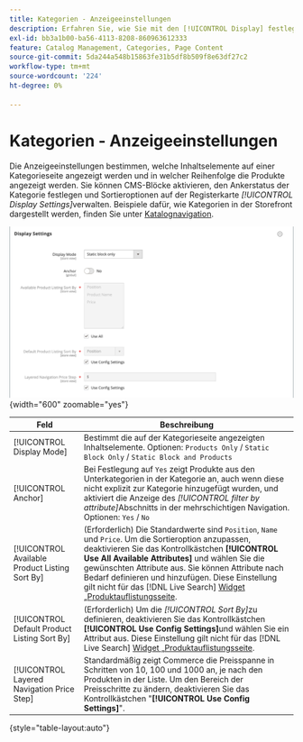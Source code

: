 ```yaml
---
title: Kategorien - Anzeigeeinstellungen
description: Erfahren Sie, wie Sie mit den [!UICONTROL Display] festlegen können, welche Inhaltselemente auf einer Kategorieseite angezeigt werden und in welcher Reihenfolge die Produkte angezeigt werden.
exl-id: bb3a1b00-ba56-4113-8208-860963612333
feature: Catalog Management, Categories, Page Content
source-git-commit: 5da244a548b15863fe31b5df8b509f8e63df27c2
workflow-type: tm+mt
source-wordcount: '224'
ht-degree: 0%

---
```


# Kategorien - Anzeigeeinstellungen

Die Anzeigeeinstellungen bestimmen, welche Inhaltselemente auf einer Kategorieseite angezeigt werden und in welcher Reihenfolge die Produkte angezeigt werden. Sie können CMS-Blöcke aktivieren, den Ankerstatus der Kategorie festlegen und Sortieroptionen auf der Registerkarte _[!UICONTROL Display Settings]_&#x200B;verwalten. Beispiele dafür, wie Kategorien in der Storefront dargestellt werden, finden Sie unter [Katalognavigation](navigation.md).

![Anzeigeeinstellungen für Kategorien](./assets/category-display-settings.png){width="600" zoomable="yes"}

| Feld | Beschreibung |
|--- |--- |
| [!UICONTROL Display Mode] | Bestimmt die auf der Kategorieseite angezeigten Inhaltselemente. Optionen: `Products Only` / `Static Block Only` / `Static Block and Products` |
| [!UICONTROL Anchor] | Bei Festlegung auf `Yes` zeigt Produkte aus den Unterkategorien in der Kategorie an, auch wenn diese nicht explizit zur Kategorie hinzugefügt wurden, und aktiviert die Anzeige des _[!UICONTROL filter by attribute]_&#x200B;Abschnitts in der mehrschichtigen Navigation. Optionen: `Yes` / `No` |
| [!UICONTROL Available Product Listing Sort By] | (Erforderlich) Die Standardwerte sind `Position`, `Name` und `Price`. Um die Sortieroption anzupassen, deaktivieren Sie das Kontrollkästchen **[!UICONTROL Use All Available Attributes]** und wählen Sie die gewünschten Attribute aus. Sie können Attribute nach Bedarf definieren und hinzufügen. Diese Einstellung gilt nicht für das [!DNL Live Search] [Widget „Produktauflistungsseite](https://experienceleague.adobe.com/en/docs/commerce/live-search/live-search-storefront/plp-styling). |
| [!UICONTROL Default Product Listing Sort By] | (Erforderlich) Um die _[!UICONTROL Sort By]_&#x200B;zu definieren, deaktivieren Sie das Kontrollkästchen **[!UICONTROL Use Config Settings]**&#x200B;und wählen Sie ein Attribut aus. Diese Einstellung gilt nicht für das [!DNL Live Search] [Widget „Produktauflistungsseite](https://experienceleague.adobe.com/en/docs/commerce/live-search/live-search-storefront/plp-styling). |
| [!UICONTROL Layered Navigation Price Step] | Standardmäßig zeigt Commerce die Preisspanne in Schritten von 10, 100 und 1000 an, je nach den Produkten in der Liste. Um den Bereich der Preisschritte zu ändern, deaktivieren Sie das Kontrollkästchen &quot;**[!UICONTROL Use Config Settings]**&quot;. |

{style="table-layout:auto"}
